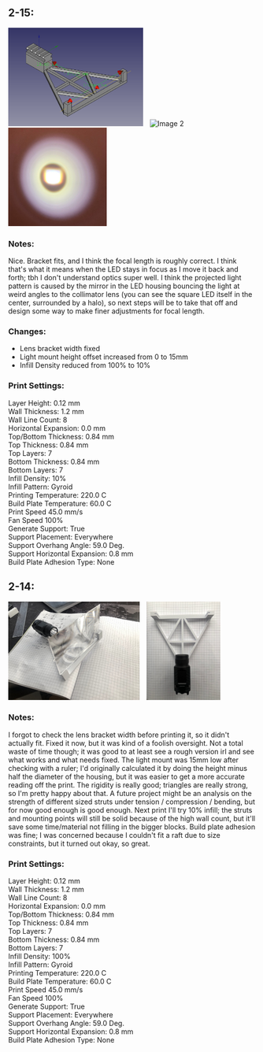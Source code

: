 ## 2-15:

<div style="display: inline-block;">
    <img src="images/feb15.png" alt="Image 1" style="height: 200px; margin-right: 10px;">
    <img src="images/IMG_6700.gif" alt="Image 2" style="height: 200px;">
    <img src="images/IMG_6699.jpg" alt="Image 2" style="height: 200px;">
</div>

### Notes:
Nice. Bracket fits, and I think the focal length is roughly correct. I think that's what it means when the LED stays in focus as I move it back and forth; tbh I don't understand optics super well. I think the projected light pattern is caused by the mirror in the LED housing bouncing the light at weird angles to the collimator lens (you can see the square LED itself in the center, surrounded by a halo), so next steps will be to take that off and design some way to make finer adjustments for focal length.

### Changes:
- Lens bracket width fixed
- Light mount height offset increased from 0 to 15mm
- Infill Density reduced from 100% to 10%

### Print Settings:
Layer Height: 0.12 mm  
Wall Thickness: 1.2 mm  
Wall Line Count: 8  
Horizontal Expansion: 0.0 mm  
Top/Bottom Thickness: 0.84 mm  
Top Thickness: 0.84 mm  
Top Layers: 7  
Bottom Thickness: 0.84 mm  
Bottom Layers: 7  
Infill Density: 10%  
Infill Pattern: Gyroid  
Printing Temperature: 220.0 C  
Build Plate Temperature: 60.0 C  
Print Speed 45.0 mm/s  
Fan Speed 100%  
Generate Support: True  
Support Placement: Everywhere  
Support Overhang Angle: 59.0 Deg.  
Support Horizontal Expansion: 0.8 mm  
Build Plate Adhesion Type: None 

## 2-14:

<div style="display: inline-block;">
    <img src="images/feb14.jpg" alt="Image 1" style="height: 200px; margin-right: 10px;">
    <img src="images/feb14-2.jpg" alt="Image 2" style="height: 200px;">
</div>

### Notes:
I forgot to check the lens bracket width before printing it, so it didn't actually fit. Fixed it now, but it was kind of a foolish oversight. Not a total waste of time though; it was good to at least see a rough version irl and see what works and what needs fixed. The light mount was 15mm low after checking with a ruler; I'd originally calculated it by doing the height minus half the diameter of the housing, but it was easier to get a more accurate reading off the print. The rigidity is really good; triangles are really strong, so I'm pretty happy about that. A future project might be an analysis on the strength of different sized struts under tension / compression / bending, but for now good enough is good enough. Next print I'll try 10% infill; the struts and mounting points will still be solid because of the high wall count, but it'll save some time/material not filling in the bigger blocks. Build plate adhesion was fine; I was concerned because I couldn't fit a raft due to size constraints, but it turned out okay, so great.

### Print Settings:
Layer Height: 0.12 mm  
Wall Thickness: 1.2 mm  
Wall Line Count: 8  
Horizontal Expansion: 0.0 mm  
Top/Bottom Thickness: 0.84 mm  
Top Thickness: 0.84 mm  
Top Layers: 7  
Bottom Thickness: 0.84 mm  
Bottom Layers: 7  
Infill Density: 100%  
Infill Pattern: Gyroid  
Printing Temperature: 220.0 C  
Build Plate Temperature: 60.0 C  
Print Speed 45.0 mm/s  
Fan Speed 100%  
Generate Support: True  
Support Placement: Everywhere  
Support Overhang Angle: 59.0 Deg.  
Support Horizontal Expansion: 0.8 mm  
Build Plate Adhesion Type: None  
